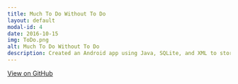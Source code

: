 ```yaml
---
title: Much To Do Without To Do
layout: default
modal-id: 4
date: 2016-10-15
img: ToDo.png
alt: Much To Do Without To Do
description: Created an Android app using Java, SQLite, and XML to store tasks that allow a user to keep their minds more organized.
---
```

<div class ="center-links">
    <a class="btn btn-md btn-outline github-project-link" href="https://github.com/ScottLindley/To-Do-List-app" target="_blank">
        <i class="fa fa-github"></i>
        <span class="small">View on GitHub</span>
    </a>
</div>
